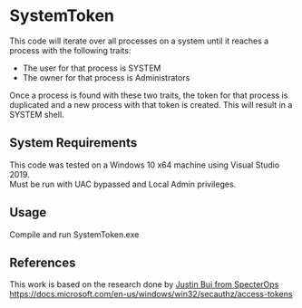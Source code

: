 # SystemToken

This code will iterate over all processes on a system until it reaches a process with
the following traits:

* The user for that process is SYSTEM
* The owner for that process is Administrators

Once a process is found with these two traits, the token for that process is duplicated and
a new process with that token is created. This will result in a SYSTEM shell. 

## System Requirements

This code was tested on a Windows 10 x64 machine using Visual Studio 2019.  
Must be run with UAC bypassed and Local Admin privileges.

## Usage

Compile and run SystemToken.exe

## References

This work is based on the research done by [Justin Bui from SpecterOps](https://posts.specterops.io/understanding-and-defending-against-access-token-theft-finding-alternatives-to-winlogon-exe-80696c8a73b)  
https://docs.microsoft.com/en-us/windows/win32/secauthz/access-tokens
